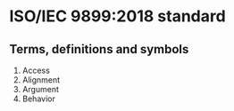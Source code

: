 # ISO/IEC 9899:2018 standard

## Terms, definitions and symbols

1. Access
2. Alignment
3. Argument
4. Behavior
